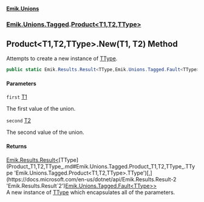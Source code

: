 #### [Emik.Unions](index.md 'index')
### [Emik.Unions.Tagged](Emik.Unions.Tagged.md 'Emik.Unions.Tagged').[Product&lt;T1,T2,TType&gt;](Product_T1,T2,TType_.md 'Emik.Unions.Tagged.Product<T1,T2,TType>')

## Product<T1,T2,TType>.New(T1, T2) Method

Attempts to create a new instance of [TType](Product_T1,T2,TType_.md#Emik.Unions.Tagged.Product_T1,T2,TType_.TType 'Emik.Unions.Tagged.Product<T1,T2,TType>.TType').

```csharp
public static Emik.Results.Result<TType,Emik.Unions.Tagged.Fault<TType>> New(T1 first, T2 second);
```
#### Parameters

<a name='Emik.Unions.Tagged.Product_T1,T2,TType_.New(T1,T2).first'></a>

`first` [T1](Product_T1,T2,TType_.md#Emik.Unions.Tagged.Product_T1,T2,TType_.T1 'Emik.Unions.Tagged.Product<T1,T2,TType>.T1')

The first value of the union.

<a name='Emik.Unions.Tagged.Product_T1,T2,TType_.New(T1,T2).second'></a>

`second` [T2](Product_T1,T2,TType_.md#Emik.Unions.Tagged.Product_T1,T2,TType_.T2 'Emik.Unions.Tagged.Product<T1,T2,TType>.T2')

The second value of the union.

#### Returns
[Emik.Results.Result&lt;](https://docs.microsoft.com/en-us/dotnet/api/Emik.Results.Result-2 'Emik.Results.Result`2')[TType](Product_T1,T2,TType_.md#Emik.Unions.Tagged.Product_T1,T2,TType_.TType 'Emik.Unions.Tagged.Product<T1,T2,TType>.TType')[,](https://docs.microsoft.com/en-us/dotnet/api/Emik.Results.Result-2 'Emik.Results.Result`2')[Emik.Unions.Tagged.Fault&lt;](Fault_T_.md 'Emik.Unions.Tagged.Fault<T>')[TType](Product_T1,T2,TType_.md#Emik.Unions.Tagged.Product_T1,T2,TType_.TType 'Emik.Unions.Tagged.Product<T1,T2,TType>.TType')[&gt;](Fault_T_.md 'Emik.Unions.Tagged.Fault<T>')[&gt;](https://docs.microsoft.com/en-us/dotnet/api/Emik.Results.Result-2 'Emik.Results.Result`2')  
A new instance of [TType](Product_T1,T2,TType_.md#Emik.Unions.Tagged.Product_T1,T2,TType_.TType 'Emik.Unions.Tagged.Product<T1,T2,TType>.TType') which encapsulates all of the parameters.